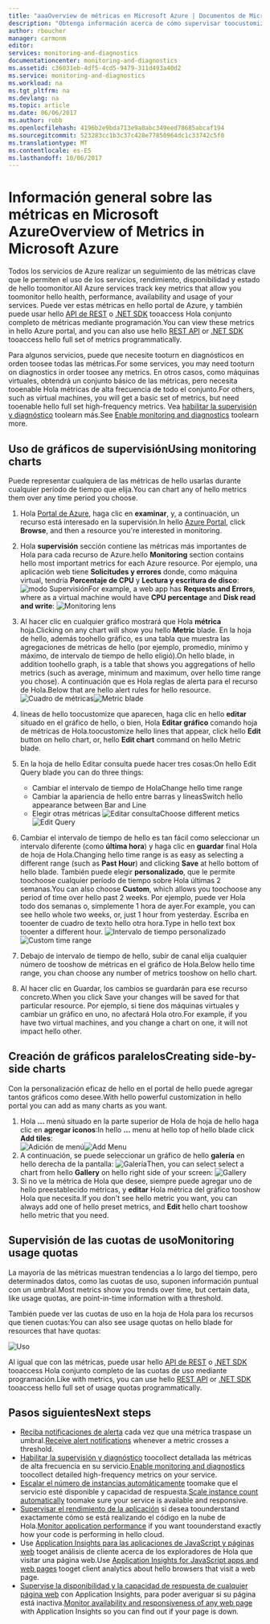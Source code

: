 ```yaml
---
title: "aaaOverview de métricas en Microsoft Azure | Documentos de Microsoft"
description: "Obtenga información acerca de cómo supervisar toocustomize gráficos en Azure."
author: rboucher
manager: carmonm
editor: 
services: monitoring-and-diagnostics
documentationcenter: monitoring-and-diagnostics
ms.assetid: c36031eb-4df5-4cd5-9479-311d493a40d2
ms.service: monitoring-and-diagnostics
ms.workload: na
ms.tgt_pltfrm: na
ms.devlang: na
ms.topic: article
ms.date: 06/06/2017
ms.author: robb
ms.openlocfilehash: 4196b2e9bda713e9a0abc349eed78685abcaf194
ms.sourcegitcommit: 523283cc1b3c37c428e77850964dc1c33742c5f0
ms.translationtype: MT
ms.contentlocale: es-ES
ms.lasthandoff: 10/06/2017
---
```

# <a name="overview-of-metrics-in-microsoft-azure"></a><span data-ttu-id="a93d2-103">Información general sobre las métricas en Microsoft Azure</span><span class="sxs-lookup"><span data-stu-id="a93d2-103">Overview of Metrics in Microsoft Azure</span></span>
<span data-ttu-id="a93d2-104">Todos los servicios de Azure realizar un seguimiento de las métricas clave que le permiten el uso de los servicios, rendimiento, disponibilidad y estado de hello toomonitor.</span><span class="sxs-lookup"><span data-stu-id="a93d2-104">All Azure services track key metrics that allow you toomonitor hello health, performance, availability and usage of your services.</span></span> <span data-ttu-id="a93d2-105">Puede ver estas métricas en hello portal de Azure, y también puede usar hello [API de REST](https://msdn.microsoft.com/library/azure/dn931930.aspx) o [.NET SDK](http://www.nuget.org/packages/Microsoft.Azure.Management.Monitor) tooaccess Hola conjunto completo de métricas mediante programación.</span><span class="sxs-lookup"><span data-stu-id="a93d2-105">You can view these metrics in hello Azure portal, and you can also use hello [REST API](https://msdn.microsoft.com/library/azure/dn931930.aspx) or [.NET SDK](http://www.nuget.org/packages/Microsoft.Azure.Management.Monitor) tooaccess hello full set of metrics programmatically.</span></span>

<span data-ttu-id="a93d2-106">Para algunos servicios, puede que necesite tooturn en diagnósticos en orden toosee todas las métricas.</span><span class="sxs-lookup"><span data-stu-id="a93d2-106">For some services, you may need tooturn on diagnostics in order toosee any metrics.</span></span> <span data-ttu-id="a93d2-107">En otros casos, como máquinas virtuales, obtendrá un conjunto básico de las métricas, pero necesita tooenable Hola métricas de alta frecuencia de todo el conjunto.</span><span class="sxs-lookup"><span data-stu-id="a93d2-107">For others, such as virtual machines, you will get a basic set of metrics, but need tooenable hello full set high-frequency metrics.</span></span> <span data-ttu-id="a93d2-108">Vea [habilitar la supervisión y diagnóstico](insights-how-to-use-diagnostics.md) toolearn más.</span><span class="sxs-lookup"><span data-stu-id="a93d2-108">See [Enable monitoring and diagnostics](insights-how-to-use-diagnostics.md) toolearn more.</span></span>

## <a name="using-monitoring-charts"></a><span data-ttu-id="a93d2-109">Uso de gráficos de supervisión</span><span class="sxs-lookup"><span data-stu-id="a93d2-109">Using monitoring charts</span></span>
<span data-ttu-id="a93d2-110">Puede representar cualquiera de las métricas de hello usarlas durante cualquier período de tiempo que elija.</span><span class="sxs-lookup"><span data-stu-id="a93d2-110">You can chart any of hello metrics them over any time period you choose.</span></span>

1. <span data-ttu-id="a93d2-111">Hola [Portal de Azure](https://portal.azure.com/), haga clic en **examinar**, y, a continuación, un recurso está interesado en la supervisión.</span><span class="sxs-lookup"><span data-stu-id="a93d2-111">In hello [Azure Portal](https://portal.azure.com/), click **Browse**, and then a resource you're interested in monitoring.</span></span>
2. <span data-ttu-id="a93d2-112">Hola **supervisión** sección contiene las métricas más importantes de Hola para cada recurso de Azure.</span><span class="sxs-lookup"><span data-stu-id="a93d2-112">hello **Monitoring** section contains hello most important metrics for each Azure resource.</span></span> <span data-ttu-id="a93d2-113">Por ejemplo, una aplicación web tiene **Solicitudes y errores** donde, como máquina virtual, tendría **Porcentaje de CPU** y **Lectura y escritura de disco**: ![modo Supervisión](./media/insights-how-to-customize-monitoring/Insights_MonitoringChart.png)</span><span class="sxs-lookup"><span data-stu-id="a93d2-113">For example, a web app has **Requests and Errors**, where as a virtual machine would have **CPU percentage** and **Disk read and write**: ![Monitoring lens](./media/insights-how-to-customize-monitoring/Insights_MonitoringChart.png)</span></span>
3. <span data-ttu-id="a93d2-114">Al hacer clic en cualquier gráfico mostrará que Hola **métrica** hoja.</span><span class="sxs-lookup"><span data-stu-id="a93d2-114">Clicking on any chart will show you hello **Metric** blade.</span></span> <span data-ttu-id="a93d2-115">En la hoja de hello, además toohello gráfico, es una tabla que muestra las agregaciones de métricas de hello (por ejemplo, promedio, mínimo y máximo, de intervalo de tiempo de hello eligió).</span><span class="sxs-lookup"><span data-stu-id="a93d2-115">On hello blade, in addition toohello graph, is a table that shows you aggregations of hello metrics (such as average, minimum and maximum, over hello time range you chose).</span></span> <span data-ttu-id="a93d2-116">A continuación que es Hola reglas de alerta para el recurso de Hola.</span><span class="sxs-lookup"><span data-stu-id="a93d2-116">Below that are hello alert rules for hello resource.</span></span>
    <span data-ttu-id="a93d2-117">![Cuadro de métricas](./media/insights-how-to-customize-monitoring/Insights_MetricBlade.png)</span><span class="sxs-lookup"><span data-stu-id="a93d2-117">![Metric blade](./media/insights-how-to-customize-monitoring/Insights_MetricBlade.png)</span></span>
4. <span data-ttu-id="a93d2-118">líneas de hello toocustomize que aparecen, haga clic en hello **editar** situado en el gráfico de hello, o bien, Hola **Editar gráfico** comando hoja de métricas de Hola.</span><span class="sxs-lookup"><span data-stu-id="a93d2-118">toocustomize hello lines that appear, click hello **Edit** button on hello chart, or, hello **Edit chart** command on hello Metric blade.</span></span>
5. <span data-ttu-id="a93d2-119">En la hoja de hello Editar consulta puede hacer tres cosas:</span><span class="sxs-lookup"><span data-stu-id="a93d2-119">On hello Edit Query blade you can do three things:</span></span>
   
   * <span data-ttu-id="a93d2-120">Cambiar el intervalo de tiempo de Hola</span><span class="sxs-lookup"><span data-stu-id="a93d2-120">Change hello time range</span></span>
   * <span data-ttu-id="a93d2-121">Cambiar la apariencia de hello entre barras y líneas</span><span class="sxs-lookup"><span data-stu-id="a93d2-121">Switch hello appearance between Bar and Line</span></span>
   * <span data-ttu-id="a93d2-122">Elegir otras métricas ![Editar consulta](./media/insights-how-to-customize-monitoring/Insights_EditQuery.png)</span><span class="sxs-lookup"><span data-stu-id="a93d2-122">Choose different metics ![Edit Query](./media/insights-how-to-customize-monitoring/Insights_EditQuery.png)</span></span>
6. <span data-ttu-id="a93d2-123">Cambiar el intervalo de tiempo de hello es tan fácil como seleccionar un intervalo diferente (como **última hora**) y haga clic en **guardar** final Hola de hoja de Hola.</span><span class="sxs-lookup"><span data-stu-id="a93d2-123">Changing hello time range is as easy as selecting a different range (such as **Past Hour**) and clicking **Save** at hello bottom of hello blade.</span></span> <span data-ttu-id="a93d2-124">También puede elegir **personalizado**, que le permite toochoose cualquier período de tiempo sobre Hola últimas 2 semanas.</span><span class="sxs-lookup"><span data-stu-id="a93d2-124">You can also choose **Custom**, which allows you toochoose any period of time over hello past 2 weeks.</span></span> <span data-ttu-id="a93d2-125">Por ejemplo, puede ver Hola todo dos semanas o, simplemente 1 hora de ayer.</span><span class="sxs-lookup"><span data-stu-id="a93d2-125">For example, you can see hello whole two weeks, or, just 1 hour from yesterday.</span></span> <span data-ttu-id="a93d2-126">Escriba en tooenter de cuadro de texto hello otra hora.</span><span class="sxs-lookup"><span data-stu-id="a93d2-126">Type in hello text box tooenter a different hour.</span></span>
    <span data-ttu-id="a93d2-127">![Intervalo de tiempo personalizado](./media/insights-how-to-customize-monitoring/Insights_CustomTime.png)</span><span class="sxs-lookup"><span data-stu-id="a93d2-127">![Custom time range](./media/insights-how-to-customize-monitoring/Insights_CustomTime.png)</span></span>
7. <span data-ttu-id="a93d2-128">Debajo de intervalo de tiempo de hello, subir de canal elija cualquier número de tooshow de métricas en el gráfico de Hola.</span><span class="sxs-lookup"><span data-stu-id="a93d2-128">Below hello time range, you chan choose any number of metrics tooshow on hello chart.</span></span>
8. <span data-ttu-id="a93d2-129">Al hacer clic en Guardar, los cambios se guardarán para ese recurso concreto.</span><span class="sxs-lookup"><span data-stu-id="a93d2-129">When you click Save your changes will be saved for that particular resource.</span></span> <span data-ttu-id="a93d2-130">Por ejemplo, si tiene dos máquinas virtuales y cambiar un gráfico en uno, no afectará Hola otro.</span><span class="sxs-lookup"><span data-stu-id="a93d2-130">For example, if you have two virtual machines, and you change a chart on one, it will not impact hello other.</span></span>

## <a name="creating-side-by-side-charts"></a><span data-ttu-id="a93d2-131">Creación de gráficos paralelos</span><span class="sxs-lookup"><span data-stu-id="a93d2-131">Creating side-by-side charts</span></span>
<span data-ttu-id="a93d2-132">Con la personalización eficaz de hello en el portal de hello puede agregar tantos gráficos como desee.</span><span class="sxs-lookup"><span data-stu-id="a93d2-132">With hello powerful customization in hello portal you can add as many charts as you want.</span></span>

1. <span data-ttu-id="a93d2-133">Hola **...**  menú situado en la parte superior de Hola de hoja de hello haga clic en **agregar iconos**:</span><span class="sxs-lookup"><span data-stu-id="a93d2-133">In hello **...** menu at hello top of hello blade click **Add tiles**:</span></span>  
    <span data-ttu-id="a93d2-134">![Adición de menú](./media/insights-how-to-customize-monitoring/Insights_AddMenu.png)</span><span class="sxs-lookup"><span data-stu-id="a93d2-134">![Add Menu](./media/insights-how-to-customize-monitoring/Insights_AddMenu.png)</span></span>
2. <span data-ttu-id="a93d2-135">A continuación, se puede seleccionar un gráfico de hello **galería** en hello derecha de la pantalla: ![Galería](./media/insights-how-to-customize-monitoring/Insights_Gallery.png)</span><span class="sxs-lookup"><span data-stu-id="a93d2-135">Then, you can select select a chart from hello **Gallery** on hello right side of your screen:  ![Gallery](./media/insights-how-to-customize-monitoring/Insights_Gallery.png)</span></span>
3. <span data-ttu-id="a93d2-136">Si no ve la métrica de Hola que desee, siempre puede agregar uno de hello preestablecido métricas, y **editar** Hola métrica del gráfico tooshow Hola que necesita.</span><span class="sxs-lookup"><span data-stu-id="a93d2-136">If you don't see hello metric you want, you can always add one of hello preset metrics, and **Edit** hello chart tooshow hello metric that you need.</span></span>

## <a name="monitoring-usage-quotas"></a><span data-ttu-id="a93d2-137">Supervisión de las cuotas de uso</span><span class="sxs-lookup"><span data-stu-id="a93d2-137">Monitoring usage quotas</span></span>
<span data-ttu-id="a93d2-138">La mayoría de las métricas muestran tendencias a lo largo del tiempo, pero determinados datos, como las cuotas de uso, suponen información puntual con un umbral.</span><span class="sxs-lookup"><span data-stu-id="a93d2-138">Most metrics show you trends over time, but certain data, like usage quotas, are point-in-time information with a threshold.</span></span>

<span data-ttu-id="a93d2-139">También puede ver las cuotas de uso en la hoja de Hola para los recursos que tienen cuotas:</span><span class="sxs-lookup"><span data-stu-id="a93d2-139">You can also see usage quotas on hello blade for resources that have quotas:</span></span>

![Uso](./media/insights-how-to-customize-monitoring/Insights_UsageChart.png)

<span data-ttu-id="a93d2-141">Al igual que con las métricas, puede usar hello [API de REST](https://msdn.microsoft.com/library/azure/dn931963.aspx) o [.NET SDK](http://www.nuget.org/packages/Microsoft.Azure.Management.Monitor) tooaccess Hola conjunto completo de las cuotas de uso mediante programación.</span><span class="sxs-lookup"><span data-stu-id="a93d2-141">Like with metrics, you can use hello [REST API](https://msdn.microsoft.com/library/azure/dn931963.aspx) or [.NET SDK](http://www.nuget.org/packages/Microsoft.Azure.Management.Monitor) tooaccess hello full set of usage quotas programmatically.</span></span>

## <a name="next-steps"></a><span data-ttu-id="a93d2-142">Pasos siguientes</span><span class="sxs-lookup"><span data-stu-id="a93d2-142">Next steps</span></span>
* <span data-ttu-id="a93d2-143">[Reciba notificaciones de alerta](insights-receive-alert-notifications.md) cada vez que una métrica traspase un umbral.</span><span class="sxs-lookup"><span data-stu-id="a93d2-143">[Receive alert notifications](insights-receive-alert-notifications.md) whenever a metric crosses a threshold.</span></span>
* <span data-ttu-id="a93d2-144">[Habilitar la supervisión y diagnóstico](insights-how-to-use-diagnostics.md) toocollect detallada las métricas de alta frecuencia en su servicio.</span><span class="sxs-lookup"><span data-stu-id="a93d2-144">[Enable monitoring and diagnostics](insights-how-to-use-diagnostics.md) toocollect detailed high-frequency metrics on your service.</span></span>
* <span data-ttu-id="a93d2-145">[Escalar el número de instancias automáticamente](insights-how-to-scale.md) toomake que el servicio esté disponible y capacidad de respuesta.</span><span class="sxs-lookup"><span data-stu-id="a93d2-145">[Scale instance count automatically](insights-how-to-scale.md) toomake sure your service is available and responsive.</span></span>
* <span data-ttu-id="a93d2-146">[Supervisar el rendimiento de la aplicación](../application-insights/app-insights-azure-web-apps.md) si desea toounderstand exactamente cómo se está realizando el código en la nube de Hola.</span><span class="sxs-lookup"><span data-stu-id="a93d2-146">[Monitor application performance](../application-insights/app-insights-azure-web-apps.md) if you want toounderstand exactly how your code is performing in hello cloud.</span></span>
* <span data-ttu-id="a93d2-147">Use [Application Insights para las aplicaciones de JavaScript y páginas web](../application-insights/app-insights-web-track-usage.md) tooget análisis de cliente acerca de los exploradores de Hola que visitar una página web.</span><span class="sxs-lookup"><span data-stu-id="a93d2-147">Use [Application Insights for JavaScript apps and web pages](../application-insights/app-insights-web-track-usage.md) tooget client analytics about hello browsers that visit a web page.</span></span>
* <span data-ttu-id="a93d2-148">[Supervise la disponibilidad y la capacidad de respuesta de cualquier página web](../application-insights/app-insights-monitor-web-app-availability.md) con Application Insights, para poder averiguar si su página está inactiva.</span><span class="sxs-lookup"><span data-stu-id="a93d2-148">[Monitor availability and responsiveness of any web page](../application-insights/app-insights-monitor-web-app-availability.md) with Application Insights so you can find out if your page is down.</span></span>

